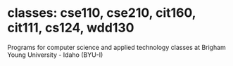 # classes: cse110, cse210, cit160, cit111, cs124, wdd130

Programs for computer science and applied technology classes at Brigham Young University - Idaho (BYU-I)
